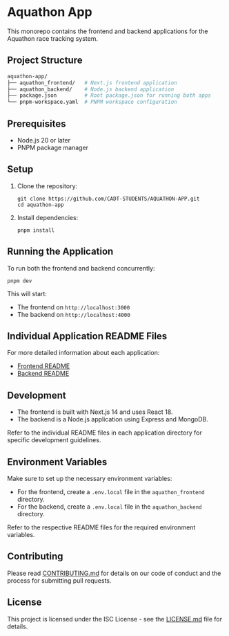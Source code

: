 # Aquathon App 

This monorepo contains the frontend and backend applications for the Aquathon race tracking system.

## Project Structure

```bash
aquathon-app/
├── aquathon_frontend/   # Next.js frontend application
├── aquathon_backend/    # Node.js backend application
├── package.json         # Root package.json for running both apps
└── pnpm-workspace.yaml  # PNPM workspace configuration
```

## Prerequisites

- Node.js 20 or later
- PNPM package manager

## Setup

1. Clone the repository:
   ```
   git clone https://github.com/CADT-STUDENTS/AQUATHON-APP.git
   cd aquathon-app
   ```

2. Install dependencies:
   ```
   pnpm install
   ```

## Running the Application

To run both the frontend and backend concurrently:
   ```
   pnpm dev
   ```


This will start:
- The frontend on `http://localhost:3000`
- The backend on `http://localhost:4000`

## Individual Application README Files

For more detailed information about each application:

- [Frontend README](./aquathon_frontend/README.md)
- [Backend README](./aquathon_backend/README.md)

## Development

- The frontend is built with Next.js 14 and uses React 18.
- The backend is a Node.js application using Express and MongoDB.

Refer to the individual README files in each application directory for specific development guidelines.

## Environment Variables

Make sure to set up the necessary environment variables:

- For the frontend, create a `.env.local` file in the `aquathon_frontend` directory.
- For the backend, create a `.env.local` file in the `aquathon_backend` directory.

Refer to the respective README files for the required environment variables.

## Contributing

Please read [CONTRIBUTING.md](CONTRIBUTING.md) for details on our code of conduct and the process for submitting pull requests.

## License

This project is licensed under the ISC License - see the [LICENSE.md](LICENSE.md) file for details.
